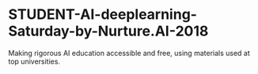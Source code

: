# STUDENT-AI-deeplearning-Saturday-by-Nurture.AI-2018
Making rigorous AI education accessible and free, using materials used at top universities.

